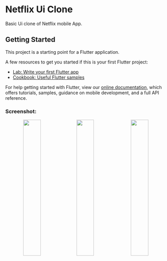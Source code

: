 # Netflix Ui Clone

Basic Ui clone of Netflix mobile App.

## Getting Started

This project is a starting point for a Flutter application.

A few resources to get you started if this is your first Flutter project:

- [Lab: Write your first Flutter app](https://flutter.dev/docs/get-started/codelab)
- [Cookbook: Useful Flutter samples](https://flutter.dev/docs/cookbook)

For help getting started with Flutter, view our
[online documentation](https://flutter.dev/docs), which offers tutorials,
samples, guidance on mobile development, and a full API reference.



### Screenshot:
<p align="center" width="100%"><img src="https://user-images.githubusercontent.com/58744471/106425705-4de43d00-648a-11eb-9c4e-52f829e2739c.png" width ="33%"><img src="https://user-images.githubusercontent.com/58744471/106425715-5177c400-648a-11eb-89d8-1b46c743ad9e.png" width ="33%">
  <img src="https://user-images.githubusercontent.com/58744471/106425726-55a3e180-648a-11eb-8c3a-c110ea3eebcd.png" width ="33%">
</p>


